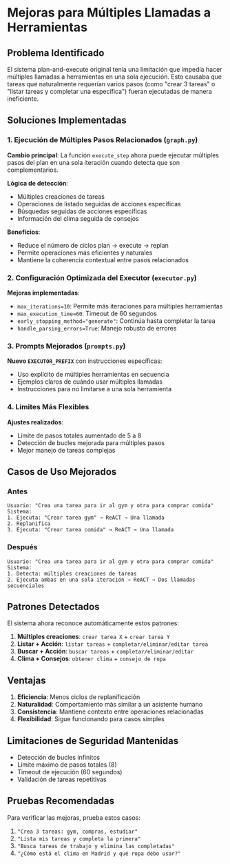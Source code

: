# Mejoras para Múltiples Llamadas a Herramientas

## Problema Identificado

El sistema plan-and-execute original tenía una limitación que impedía hacer múltiples llamadas a herramientas en una sola ejecución. Esto causaba que tareas que naturalmente requerían varios pasos (como "crear 3 tareas" o "listar tareas y completar una específica") fueran ejecutadas de manera ineficiente.

## Soluciones Implementadas

### 1. Ejecución de Múltiples Pasos Relacionados (`graph.py`)

**Cambio principal**: La función `execute_step` ahora puede ejecutar múltiples pasos del plan en una sola iteración cuando detecta que son complementarios.

**Lógica de detección**:
- Múltiples creaciones de tareas
- Operaciones de listado seguidas de acciones específicas
- Búsquedas seguidas de acciones específicas  
- Información del clima seguida de consejos

**Beneficios**:
- Reduce el número de ciclos plan → execute → replan
- Permite operaciones más eficientes y naturales
- Mantiene la coherencia contextual entre pasos relacionados

### 2. Configuración Optimizada del Executor (`executor.py`)

**Mejoras implementadas**:
- `max_iterations=10`: Permite más iteraciones para múltiples herramientas
- `max_execution_time=60`: Timeout de 60 segundos
- `early_stopping_method="generate"`: Continúa hasta completar la tarea
- `handle_parsing_errors=True`: Manejo robusto de errores

### 3. Prompts Mejorados (`prompts.py`)

**Nuevo `EXECUTOR_PREFIX`** con instrucciones específicas:
- Uso explícito de múltiples herramientas en secuencia
- Ejemplos claros de cuándo usar múltiples llamadas
- Instrucciones para no limitarse a una sola herramienta

### 4. Límites Más Flexibles

**Ajustes realizados**:
- Límite de pasos totales aumentado de 5 a 8
- Detección de bucles mejorada para múltiples pasos
- Mejor manejo de tareas complejas

## Casos de Uso Mejorados

### Antes
```
Usuario: "Crea una tarea para ir al gym y otra para comprar comida"
Sistema: 
1. Ejecuta: "Crear tarea gym" → ReACT → Una llamada
2. Replanifica
3. Ejecuta: "Crear tarea comida" → ReACT → Una llamada
```

### Después  
```
Usuario: "Crea una tarea para ir al gym y otra para comprar comida"
Sistema:
1. Detecta: múltiples creaciones de tareas
2. Ejecuta ambas en una sola iteración → ReACT → Dos llamadas secuenciales
```

## Patrones Detectados

El sistema ahora reconoce automáticamente estos patrones:

1. **Múltiples creaciones**: `crear tarea X` + `crear tarea Y`
2. **Listar + Acción**: `listar tareas` + `completar/eliminar/editar tarea`
3. **Buscar + Acción**: `buscar tareas` + `completar/eliminar/editar`
4. **Clima + Consejos**: `obtener clima` + `consejo de ropa`

## Ventajas

1. **Eficiencia**: Menos ciclos de replanificación
2. **Naturalidad**: Comportamiento más similar a un asistente humano
3. **Consistencia**: Mantiene contexto entre operaciones relacionadas
4. **Flexibilidad**: Sigue funcionando para casos simples

## Limitaciones de Seguridad Mantenidas

- Detección de bucles infinitos
- Límite máximo de pasos totales (8)
- Timeout de ejecución (60 segundos)
- Validación de tareas repetitivas

## Pruebas Recomendadas

Para verificar las mejoras, prueba estos casos:

1. `"Crea 3 tareas: gym, compras, estudiar"`
2. `"Lista mis tareas y completa la primera"`
3. `"Busca tareas de trabajo y elimina las completadas"`
4. `"¿Cómo está el clima en Madrid y qué ropa debo usar?"` 